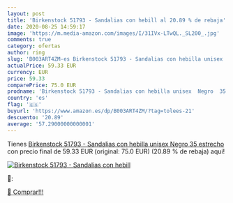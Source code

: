 ```yaml
---
layout: post
title: 'Birkenstock 51793 - Sandalias con hebill al 20.89 % de rebaja'
date: 2020-08-25 14:59:17
image: 'https://m.media-amazon.com/images/I/31IVx-LTwQL._SL200_.jpg'
comments: true
category: ofertas
author: ring
slug: 'B003ART4ZM-es Birkenstock 51793 - Sandalias con hebilla unisex  Negro  35  estrecho '
actualPrice: 59.33 EUR
currency: EUR
price: 59.33
comparePrice: 75.0 EUR
prodname: 'Birkenstock 51793 - Sandalias con hebilla unisex  Negro  35  estrecho '
country: 'es'
flag: '🇪🇸'
buyurl: 'https://www.amazon.es/dp/B003ART4ZM/?tag=tolees-21'
descuento: '20.89'
average: '57.29000000000001'
---
```


Tienes [Birkenstock 51793 - Sandalias con hebilla unisex  Negro  35  estrecho ](https://www.amazon.es/dp/B003ART4ZM/?tag=tolees-21) con precio final de  59.33 EUR (original: 75.0 EUR) (20.89 %  de rebaja) aqui!

[![Birkenstock 51793 - Sandalias con hebill](https://m.media-amazon.com/images/I/31IVx-LTwQL._SL200_.jpg)](https://www.amazon.es/dp/B003ART4ZM/?tag=tolees-21)

🔎:


[🛒 Comprar!!!](https://www.amazon.es/dp/B003ART4ZM/?tag=tolees-21)
